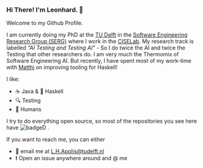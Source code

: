 ### Hi There! I'm Leonhard. :wave:

Welcome to my Github Profile. 

I am currently doing my PhD at the [TU Delft](https://www.tudelft.nl/) in the [Software Engineering Research Group (SERG)](https://se.ewi.tudelft.nl/) where I work in the [CISELab](https://www.ciselab.nl/). 
My research track is labelled _"AI Testing and Testing AI"_ - So I do twice the AI and twice the Testing that other researchers do. 
I am very much the Thermomix of Software Engineering AI.
But recently, I have spent most of my work-time with [Matthi](https://github.com/Tritlo) on improving tooling for Haskell! 

I like: 

- :coffee: Java & :purple_heart: Haskell
- :mag: Testing
- :busts_in_silhouette: Humans 

I try to do everything open source, so most of the repositories you see here have ![badgeD](https://img.shields.io/badge/Licence-MIT-lime) . 

If you want to reach me, you can either 
- :email: email me at L.H.Applis@tudelft.nl
- :heavy_exclamation_mark: Open an issue anywhere around and @ me 
